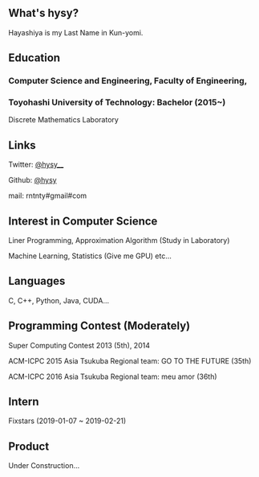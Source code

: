 ## What's hysy?
Hayashiya is my Last Name in Kun-yomi.

## Education
### Computer Science and Engineering, Faculty of Engineering,
### Toyohashi University of Technology: Bachelor (2015~)
Discrete Mathematics Laboratory

## Links
Twitter: [@hysy__](https://mobile.twitter.com/hysy__)

Github: [@hysy](https://github.com/hysy)

mail: rntnty#gmail#com

## Interest in Computer Science
Liner Programming, Approximation Algorithm (Study in Laboratory)

Machine Learning, Statistics (Give me GPU) etc...

## Languages
C, C++, Python, Java, CUDA...

## Programming Contest (Moderately)
Super Computing Contest 2013 (5th), 2014

ACM-ICPC 2015 Asia Tsukuba Regional team: GO TO THE FUTURE (35th)

ACM-ICPC 2016 Asia Tsukuba Regional team: meu amor (36th)

## Intern
Fixstars (2019-01-07 ~ 2019-02-21)

## Product
Under Construction...


